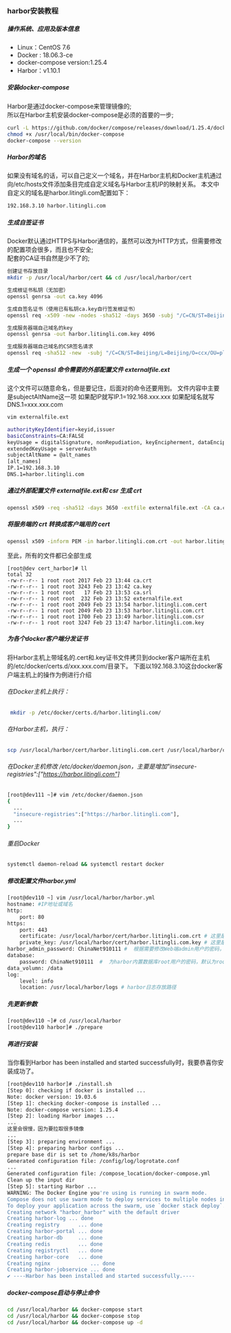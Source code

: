 ### harbor安装教程
##### 操作系统、应用及版本信息
* Linux：CentOS 7.6
* Docker : 18.06.3-ce
* docker-compose version:1.25.4
* Harbor：v1.10.1

##### 安装docker-compose
Harbor是通过docker-compose来管理镜像的;  
所以在Harbor主机安装docker-compose是必须的首要的一步;
``` bash
curl -L https://github.com/docker/compose/releases/download/1.25.4/docker-compose-`uname -s`-`uname -m` -o /usr/local/bin/docker-compose 
chmod +x /usr/local/bin/docker-compose
docker-compose --version
```

##### Harbor的域名
如果没有域名的话，可以自己定义一个域名，并在Harbor主机和Docker主机通过向/etc/hosts文件添加条目完成自定义域名与Harbor主机IP的映射关系。
本文中自定义的域名是harbor.litingli.com配置如下：
```bash
192.168.3.10 harbor.litingli.com
```

##### 生成自签证书
Docker默认通过HTTPS与Harbor通信的，虽然可以改为HTTP方式，但需要修改的配置项会很多，而且也不安全;  
配套的CA证书自然是少不了的;
```bash
创建证书存放目录
mkdir -p /usr/local/harbor/cert && cd /usr/local/harbor/cert

生成根证书私钥（无加密）
openssl genrsa -out ca.key 4096

生成自签名证书（使用已有私钥ca.key自行签发根证书）
openssl req -x509 -new -nodes -sha512 -days 3650 -subj "/C=CN/ST=Beijing/L=Beijing/O=ccx/OU=plat/CN=192.168.3.10" -key ca.key -out ca.crt

生成服务器端自己域名的key
openssl genrsa -out harbor.litingli.com.key 4096

生成服务器端自己域名的CSR签名请求
openssl req -sha512 -new  -subj "/C=CN/ST=Beijing/L=Beijing/O=ccx/OU=plat/CN=192.168.3.10" -key harbor.litingli.com.key -out harbor.litingli.com.csr
```
##### 生成一个 openssl 命令需要的外部配置文件 externalfile.ext  
这个文件可以随意命名，但是要记住，后面对的命令还要用到。
文件内容中主要是subjectAltName这一项
如果配IP就写IP.1=192.168.xxx.xxx
如果配域名就写 DNS.1=xxx.xxx.com
```bash
vim externalfile.ext

authorityKeyIdentifier=keyid,issuer
basicConstraints=CA:FALSE
keyUsage = digitalSignature, nonRepudiation, keyEncipherment, dataEncipherment
extendedKeyUsage = serverAuth 
subjectAltName = @alt_names
[alt_names]
IP.1=192.168.3.10
DNS.1=harbor.litingli.com
```

##### 通过外部配置文件 externalfile.ext和 csr 生成 crt
```bash
openssl x509 -req -sha512 -days 3650 -extfile externalfile.ext -CA ca.crt -CAkey ca.key -CAcreateserial -in harbor.litingli.com.csr -out harbor.litingli.com.crt
```

##### 将服务端的 crt 转换成客户端用的 cert
```bash
openssl x509 -inform PEM -in harbor.litingli.com.crt -out harbor.litingli.com.cert
```
至此，所有的文件都已全部生成
```
[root@dev cert_harbor]# ll
total 32
-rw-r--r-- 1 root root 2017 Feb 23 13:44 ca.crt
-rw-r--r-- 1 root root 3243 Feb 23 13:42 ca.key
-rw-r--r-- 1 root root   17 Feb 23 13:53 ca.srl
-rw-r--r-- 1 root root  232 Feb 23 13:52 externalfile.ext
-rw-r--r-- 1 root root 2049 Feb 23 13:54 harbor.litingli.com.cert
-rw-r--r-- 1 root root 2049 Feb 23 13:53 harbor.litingli.com.crt
-rw-r--r-- 1 root root 1700 Feb 23 13:49 harbor.litingli.com.csr
-rw-r--r-- 1 root root 3247 Feb 23 13:47 harbor.litingli.com.key
```

##### 为各个docker客户端分发证书
将Harbor主机上带域名的.cert和.key证书文件拷贝到docker客户端所在主机的/etc/docker/certs.d/xxx.xxx.com/目录下。
下面以192.168.3.10这台docker客户端主机上的操作为例进行介绍  
###### 在Docker主机上执行：
```bash
 mkdir -p /etc/docker/certs.d/harbor.litingli.com/
```
###### 在Harbor主机，执行：
```bash
scp /usr/local/harbor/cert/harbor.litingli.com.cert /usr/local/harbor/cert/harbor.litingli.com.key root@192.168.3.10:/etc/docker/certs.d/harbor.litingli.com/
```
###### 在Docker主机修改 /etc/docker/daemon.json，主要是增加"insecure-registries":["https://harbor.litingli.com"]
```bash
[root@dev111 ~]# vim /etc/docker/daemon.json
{
  ...
  "insecure-registries":["https://harbor.litingli.com"],
  ...
}
```
###### 重启Docker
```bash
systemctl daemon-reload && systemctl restart docker
```

##### 修改配置文件harbor.yml
```bash
[root@dev110 ~] vim /usr/local/harbor/harbor.yml
hostname: #IP地址或域名
http:
	port: 80
https:
	port: 443
	certificate: /usr/local/harbor/cert/harbor.litingli.com.crt # 这里是证书信息
	private_key: /usr/local/harbor/cert/harbor.litingli.com.key # 这里是证书信息
harbor_admin_password: ChinaNet910111 #  根据需要修改Web端admin用户的密码，默认为Harbor12345
database:
	password: ChinaNet910111  #  为harbor内置数据库root用户的密码，默认为root123
data_volumn: /data
log:
    level: info
    location: /usr/local/harbor/logs # harbor日志存放路径
```

##### 先更新参数
```bash
[root@dev110 ~]# cd /usr/local/harbor
[root@dev110 harbor]# ./prepare
```

##### 再进行安装
当你看到Harbor has been installed and started successfully时，我要恭喜你安装成功了。
```bash
[root@dev110 harbor]# ./install.sh
[Step 0]: checking if docker is installed ...
Note: docker version: 19.03.6
[Step 1]: checking docker-compose is installed ...
Note: docker-compose version: 1.25.4
[Step 2]: loading Harbor images ...
...
这里会很慢，因为要拉取很多镜像
...
[Step 3]: preparing environment ...
[Step 4]: preparing harbor configs ...
prepare base dir is set to /home/k8s/harbor
Generated configuration file: /config/log/logrotate.conf
...
Generated configuration file: /compose_location/docker-compose.yml
Clean up the input dir
[Step 5]: starting Harbor ...
WARNING: The Docker Engine you're using is running in swarm mode.
Compose does not use swarm mode to deploy services to multiple nodes in a swarm. All containers will be scheduled on the current node.
To deploy your application across the swarm, use `docker stack deploy`.
Creating network "harbor_harbor" with the default driver
Creating harbor-log ... done
Creating registry      ... done
Creating harbor-portal ... done
Creating harbor-db     ... done
Creating redis         ... done
Creating registryctl   ... done
Creating harbor-core   ... done
Creating nginx             ... done
Creating harbor-jobservice ... done
✔ ----Harbor has been installed and started successfully.----
```

##### docker-compose启动与停止命令
``` bash
cd /usr/local/harbor && docker-compose start
cd /usr/local/harbor && docker-compose stop
cd /usr/local/harbor && docker-compose up -d
```
